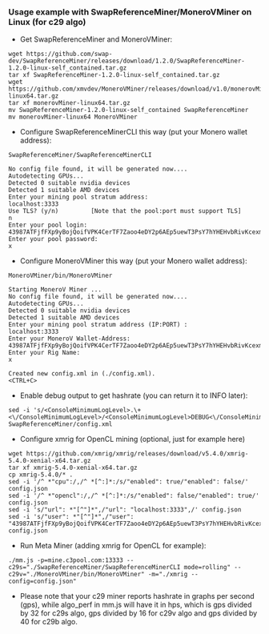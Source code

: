 ### Usage example with SwapReferenceMiner/MoneroVMiner on Linux (for c29 algo)

* Get SwapReferenceMiner and MoneroVMiner:

```shell
wget https://github.com/swap-dev/SwapReferenceMiner/releases/download/1.2.0/SwapReferenceMiner-1.2.0-linux-self_contained.tar.gz
tar xf SwapReferenceMiner-1.2.0-linux-self_contained.tar.gz
wget https://github.com/xmvdev/MoneroVMiner/releases/download/v1.0/monerovMiner-linux64.tar.gz
tar xf monerovMiner-linux64.tar.gz
mv SwapReferenceMiner-1.2.0-linux-self_contained SwapReferenceMiner
mv monerovMiner-linux64 MoneroVMiner
```

* Configure SwapReferenceMinerCLI this way (put your Monero wallet address):

```shell
SwapReferenceMiner/SwapReferenceMinerCLI
```
```
No config file found, it will be generated now....
Autodetecting GPUs...
Detected 0 suitable nvidia devices
Detected 1 suitable AMD devices
Enter your mining pool stratum address:
localhost:3333
Use TLS? (y/n)         [Note that the pool:port must support TLS]
n
Enter your pool login:
43987ATFjfFXp9yBojQoifVPK4CerTF7Zaoo4eDY2p6AEp5uewT3PsY7hYHEHvbRivKcexmSaDdXscnnNtveV56pJpCa9uV
Enter your pool password:
x
```

* Configure MoneroVMiner this way (put your Monero wallet address):

```shell
MoneroVMiner/bin/MoneroVMiner
```
```
Starting MoneroV Miner ...
No config file found, it will be generated now....
Autodetecting GPUs...
Detected 0 suitable nvidia devices
Detected 1 suitable AMD devices
Enter your mining pool stratum address (IP:PORT) :
localhost:3333
Enter your MoneroV Wallet-Address:
43987ATFjfFXp9yBojQoifVPK4CerTF7Zaoo4eDY2p6AEp5uewT3PsY7hYHEHvbRivKcexmSaDdXscnnNtveV56pJpCa9uV
Enter your Rig Name:
x

Created new config.xml in (./config.xml).
<CTRL+C>
```

* Enable debug output to get hashrate (you can return it to INFO later):

```shell
sed -i 's/<ConsoleMinimumLogLevel>.\+<\/ConsoleMinimumLogLevel>/<ConsoleMinimumLogLevel>DEBUG<\/ConsoleMinimumLogLevel>/' SwapReferenceMiner/config.xml
```

* Configure xmrig for OpenCL mining (optional, just for example here)

```shell
wget https://github.com/xmrig/xmrig/releases/download/v5.4.0/xmrig-5.4.0-xenial-x64.tar.gz
tar xf xmrig-5.4.0-xenial-x64.tar.gz
cp xmrig-5.4.0/* .
sed -i '/^ *"cpu":/,/^ *[^:]*:/s/"enabled": true/"enabled": false/' config.json
sed -i '/^ *"opencl":/,/^ *[^:]*:/s/"enabled": false/"enabled": true/' config.json
sed -i 's/"url": *"[^"]*",/"url": "localhost:3333",/' config.json
sed -i 's/"user": *"[^"]*",/"user": "43987ATFjfFXp9yBojQoifVPK4CerTF7Zaoo4eDY2p6AEp5uewT3PsY7hYHEHvbRivKcexmSaDdXscnnNtveV56pJpCa9uV",/' config.json
```

* Run Meta Miner (adding xmrig for OpenCL for example):

```shell
./mm.js -p=mine.c3pool.com:13333 --c29s="./SwapReferenceMiner/SwapReferenceMinerCLI mode=rolling" --c29v="./MoneroVMiner/bin/MoneroVMiner" -m="./xmrig --config=config.json"
```

* Please note that your c29 miner reports hashrate in graphs per second (gps), while algo_perf in mm.js will have it in hps, which is gps divided by 32 for
  c29s algo, gps divided by 16 for c29v algo and gps divided by 40 for c29b algo.